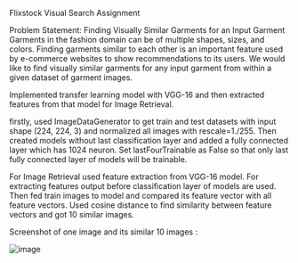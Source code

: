 Flixstock Visual Search Assignment

Problem Statement: Finding Visually Similar Garments for an Input Garment
Garments in the fashion domain can be of multiple shapes, sizes, and colors. Finding garments similar to
each other is an important feature used by e-commerce websites to show recommendations to its users.
We would like to find visually similar garments for any input garment from within a given dataset of garment
images.

Implemented transfer learning model with VGG-16 and then extracted features from that model for Image Retrieval.

firstly, used ImageDataGenerator to get train and test datasets with input shape (224, 224, 3) and normalized all images with rescale=1./255. 
Then created models without last classification layer and added a fully connected layer which has 1024 neuron.
Set  lastFourTrainable as False so that only last fully connected layer of models will be trainable.

For Image Retrieval used feature extraction from VGG-16 model. For extracting features output before classification layer of models are used.
Then fed train images to model and compared its feature vector with all feature vectors. 
Used cosine distance to find similarity between feature vectors and got 10 similar images.

Screenshot of one image and its similar 10 images : 


![image](https://user-images.githubusercontent.com/52560045/170842018-1e51daca-ea4f-40a5-a0c6-40ca4e7a7617.png)

